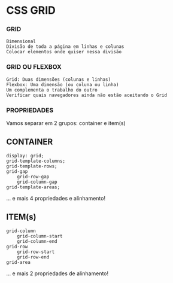# CSS GRID
### GRID

    Bimensional
    Divisão de toda a página em linhas e colunas
    Colocar elementos onde quiser nessa divisão

### GRID OU FLEXBOX

    Grid: Duas dimensões (colunas e linhas)
    Flexbox: Uma dimensão (ou coluna ou linha)
    Um complementa o trabalho do outro
    Verificar quais navegadores ainda não estão aceitando o Grid

### PROPRIEDADES

Vamos separar em 2 grupos: container e item(s)
## CONTAINER

    display: grid;
    grid-template-columns;
    grid-template-rows;
    grid-gap
        grid-row-gap
        grid-column-gap
    grid-template-areas;

... e mais 4 propriedades e alinhamento!
## ITEM(s)

    grid-column
        grid-column-start
        grid-column-end
    grid-row
        grid-row-start
        grid-row-end
    grid-area

... e mais 2 propriedades de alinhamento!